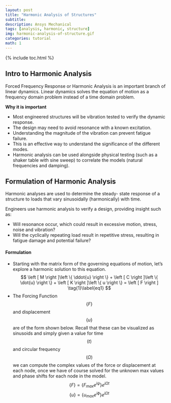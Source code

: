 ```yaml
---
layout: post
title: "Harmonic Analysis of Structures"
subtitle: 
description: Ansys Mechanical
tags: [analysis, harmonic, structure]
img: harmonic-analysis-of-structure.gif
categories: tutorial
math: 1
---
```

{% include toc.html %}

## Intro to Harmonic Analysis

Forced Frequency Response or Harmonic Analysis is an important branch of linear dynamics. Linear dynamics solves the equation of motion as a frequency domain problem instead of a time domain problem. 

**Why it is important**
- Most engineered structures will be vibration tested to verify the dynamic response.
- The design may need to avoid resonance with a known excitation.
- Understanding the magnitude of the vibration can prevent fatigue failure.
- This is an effective way to understand the significance of the different modes.
- Harmonic analysis can be used alongside physical testing (such as a shaker table with sine sweep) to correlate the models (natural frequencies and damping).

## Formulation of Harmonic Analysis

Harmonic analyses are used to determine the steady- state response of a structure to loads that vary sinusoidally (harmonically) with time.

Engineers use harmonic analysis to verify a design, providing insight such as:
- Will resonance occur, which could result in excessive motion, stress, noise and vibration?
- Will the cyclically repeating load result in repetitive stress, resulting in fatigue damage and potential failure?

#### Formulation
- Starting with the matrix form of the governing equations of motion, let’s explore a harmonic solution to this equation.
$$
\left [ M \right ]\left \{ \ddot{u} \right \} + \left [ C \right ]\left \{ \dot{u} \right \} + \left [ K \right ]\left \{ u \right \} = \left [ F \right ] \tag{1}\label{eq1}
$$
- The Forcing Function $$\left \{ F \right \}$$ and displacement $$\left \{ u \right \}$$ are of the form shown below. Recall that these can be visualized as sinusoids and simply given a value for time $$\left ( t \right )$$ and circular frequency $$\left ( \Omega \right )$$ we can compute the complex values of the force or displacement at each node, once we have of course solved for the unknown max values and phase shifts for each node in the model.
$$
\left \{ F \right \} = \left \{ F_{max}e^{i\psi} \right \}e^{i \Omega t} \tag{2}\label{eq2}
$$
$$
\left \{ u \right \} = \left \{ u_{max}e^{i\phi} \right \}e^{i \Omega t} \tag{3}\label{eq3}
$$